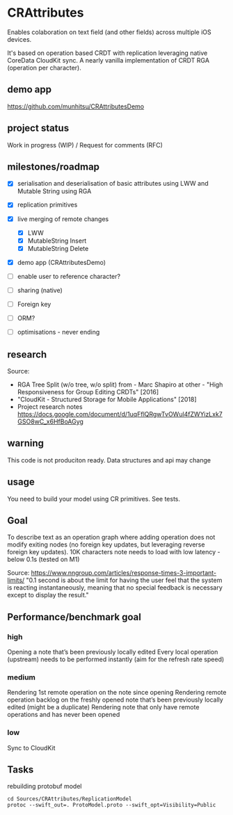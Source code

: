 # CRAttributes

Enables colaboration on text field (and other fields) across multiple iOS devices.

It's based on operation based CRDT with replication leveraging native CoreData CloudKit sync.
A nearly vanilla implementation of CRDT RGA (operation per character).

## demo app
https://github.com/munhitsu/CRAttributesDemo

## project status
Work in progress (WIP) / Request for comments (RFC)


## milestones/roadmap
- [x] serialisation and deserialisation of basic attributes using LWW and Mutable String using RGA
- [x] replication primitives
- [x] live merging of remote changes
  - [x] LWW
  - [x] MutableString Insert
  - [x] MutableString Delete
- [x] demo app (CRAttributesDemo)
- [ ] enable user to reference character?
- [ ] sharing (native)
- [ ] Foreign key
- [ ] ORM?
- [ ] optimisations - never ending


## research
Source:
- RGA Tree Split (w/o tree, w/o split) from - Marc Shapiro at other - "High Responsiveness for Group Editing CRDTs" [2016]
- "CloudKit - Structured Storage for Mobile Applications" [2018]
- Project research notes https://docs.google.com/document/d/1uqFflQRgwTvOWul4fZWYizLxk7GSO8wC_x6HfBoAGyg

## warning
This code is not produciton ready. Data structures and api may change


## usage
You need to build your model using CR primitives. See tests.


## Goal
To describe text as an operation graph where adding operation does not modify exiting nodes (no foreign key updates, but leveraging reverse foreign key updates).
10K characters note needs to load with low latency - below 0.1s (tested on M1)

Source: https://www.nngroup.com/articles/response-times-3-important-limits/
"0.1 second is about the limit for having the user feel that the system is reacting instantaneously, meaning that no special feedback is necessary except to display the result."


## Performance/benchmark goal
### high
Opening a note that’s been previously locally edited
Every local operation (upstream) needs to be performed instantly (aim for the refresh rate speed)

### medium
Rendering 1st remote operation on the note since opening
Rendering remote operation backlog on the freshly opened note that’s been previously locally edited (might be a duplicate)
Rendering note that only have remote operations and has never been opened

### low
Sync to CloudKit


## Tasks
rebuilding protobuf model
```
cd Sources/CRAttributes/ReplicationModel
protoc --swift_out=. ProtoModel.proto --swift_opt=Visibility=Public
```
